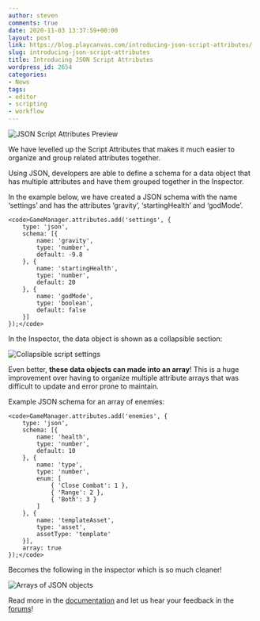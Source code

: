 ```yaml
---
author: steven
comments: true
date: 2020-11-03 13:37:59+00:00
layout: post
link: https://blog.playcanvas.com/introducing-json-script-attributes/
slug: introducing-json-script-attributes
title: Introducing JSON Script Attributes
wordpress_id: 2654
categories:
- News
tags:
- editor
- scripting
- workflow
---
```











![JSON Script Attributes Preview](https://blog.playcanvas.com/wp-content/uploads/2020/11/json-thumbnail-no-arrow-1024x576.jpg)







We have levelled up the Script Attributes that makes it much easier to organize and group related attributes together.







Using JSON, developers are able to define a schema for a data object that has multiple attributes and have them grouped together in the Inspector.







In the example below, we have created a JSON schema with the name ‘settings’ and has the attributes ‘gravity’, ‘startingHealth’ and ‘godMode’.






    
    <code>GameManager.attributes.add('settings', {
        type: 'json',
        schema: [{
            name: 'gravity',
            type: 'number',
            default: -9.8
        }, {
            name: 'startingHealth',
            type: 'number',
            default: 20
        }, {
            name: 'godMode',
            type: 'boolean',
            default: false
        }]
    });</code>







In the Inspector, the data object is shown as a collapsible section:







![Collapsible script settings](https://blog.playcanvas.com/wp-content/uploads/2020/11/Kapture-2020-10-21-at-12.27.36-1.gif)







Even better, **these data objects can made into an array**! This is a huge improvement over having to organize multiple attribute arrays that was difficult to update and error prone to maintain.  
  
Example JSON schema for an array of enemies:






    
    <code>GameManager.attributes.add('enemies', {
        type: 'json',
        schema: [{
            name: 'health',
            type: 'number',
            default: 10
        }, {
            name: 'type',
            type: 'number',
            enum: [
                { 'Close Combat': 1 },
                { 'Range': 2 },
                { 'Both': 3 }
            ]
        }, {
            name: 'templateAsset',
            type: 'asset',
            assetType: 'template'
        }],
        array: true
    });</code>







Becomes the following in the inspector which is so much cleaner!







![Arrays of JSON objects](https://blog.playcanvas.com/wp-content/uploads/2020/11/image-22.png)







Read more in the [documentation](https://developer.playcanvas.com/en/user-manual/scripting/script-attributes/) and let us hear your feedback in the [forums](https://forum.playcanvas.com/)!



